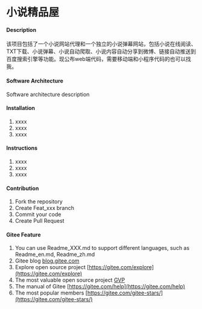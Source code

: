 # 小说精品屋

#### Description
该项目包括了一个小说网站代理和一个独立的小说弹幕网站，包括小说在线阅读、TXT下载、小说弹幕、小说自动爬取、小说内容自动分享到微博、链接自动推送到百度搜索引擎等功能。现公布web端代码，需要移动端和小程序代码的也可以找我。

#### Software Architecture
Software architecture description

#### Installation

1. xxxx
2. xxxx
3. xxxx

#### Instructions

1. xxxx
2. xxxx
3. xxxx

#### Contribution

1. Fork the repository
2. Create Feat_xxx branch
3. Commit your code
4. Create Pull Request


#### Gitee Feature

1. You can use Readme\_XXX.md to support different languages, such as Readme\_en.md, Readme\_zh.md
2. Gitee blog [blog.gitee.com](https://blog.gitee.com)
3. Explore open source project [https://gitee.com/explore](https://gitee.com/explore)
4. The most valuable open source project [GVP](https://gitee.com/gvp)
5. The manual of Gitee [https://gitee.com/help](https://gitee.com/help)
6. The most popular members  [https://gitee.com/gitee-stars/](https://gitee.com/gitee-stars/)